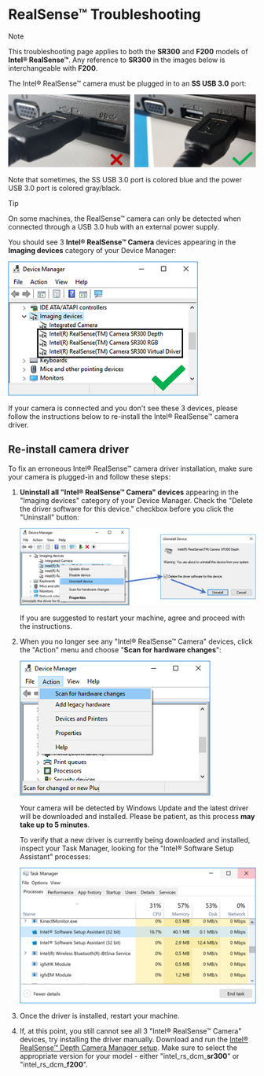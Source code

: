# RealSense™ Troubleshooting

> [!NOTE]
> This troubleshooting page applies to both the **SR300** and **F200** models of **Intel® RealSense™**. Any reference to **SR300** in the images below is interchangeable with **F200**.

The Intel® RealSense™ camera must be plugged in to an **SS USB 3.0** port:

![RealSense USB Port](Images\RealSensePort.png)

Note that sometimes, the SS USB 3.0 port is colored blue and the power USB 3.0 port is colored gray/black.

> [!TIP]
> On some machines, the RealSense™ camera can only be detected when connected through a USB 3.0 hub with an external power supply.

You should see 3 **Intel® RealSense™ Camera** devices appearing in the **Imaging devices** category of your Device Manager:

![Device Manager](Images\RealSenseDeviceManager.png)

If your camera is connected and you don't see these 3 devices, please follow the instructions below to re-install the Intel® RealSense™ camera driver.

## Re-install camera driver

To fix an erroneous Intel® RealSense™ camera driver installation, make sure your camera is plugged-in and follow these steps:

1. **Uninstall all "Intel® RealSense™ Camera" devices** appearing in the "Imaging devices" category of your Device Manager. Check the "Delete the driver software for this device." checkbox before you click the "Uninstall" button:

    ![Uninstall RealSense devices](Images\RealSenseUninstallDevice.png)

    If you are suggested to restart your machine, agree and proceed with the instructions.

1. When you no longer see any "Intel® RealSense™ Camera" devices, click the "Action" menu and choose "**Scan for hardware changes**":

    ![Scan changes](Images\RealSenseScanChanges.png)

    Your camera will be detected by Windows Update and the latest driver will be downloaded and installed. Please be patient, as this process **may take up to 5 minutes**.

    To verify that a new driver is currently being downloaded and installed, inspect your Task Manager, looking for the "Intel® Software Setup Assistant" processes:

    ![Task Manager Intel Setup](Images\RealSenseSetupTaskManager.png)

1. Once the driver is installed, restart your machine.

1. If, at this point, you still cannot see all 3 "Intel® RealSense™ Camera" devices, try installing the driver manually. Download and run the [Intel® RealSense™ Depth Camera Manager setup](https://downloadcenter.intel.com/download/25044/Intel-RealSense-Depth-Camera-Manager). Make sure to select the appropriate version for your model - either "intel_rs_dcm_**sr300**" or "intel_rs_dcm_**f200**".